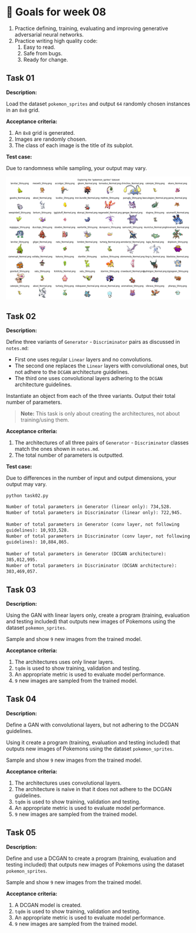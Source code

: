 # 🎯 Goals for week 08

1. Practice defining, training, evaluating and improving generative adversarial neural networks.
2. Practice writing high quality code:
   1. Easy to read.
   2. Safe from bugs.
   3. Ready for change.

## Task 01

**Description:**

Load the dataset `pokemon_sprites` and output `64` randomly chosen instances in an `8x8` grid.

**Acceptance criteria:**

1. An `8x8` grid is generated.
2. Images are randomly chosen.
3. The class of each image is the title of its subplot.

**Test case:**

Due to randomness while sampling, your output may vary.

![w08_task01_result.png](../assets/w08_task01_result.png "w08_task01_result.png")

## Task 02

**Description:**

Define three variants of `Generator` - `Discriminator` pairs as discussed in `notes.md`:

- First one uses regular `Linear` layers and no convolutions.
- The second one replaces the `Linear` layers with convolutional ones, but not adhere to the `DCGAN` architecture guidelines.
- The third one uses convolutional layers adhering to the `DCGAN` architecture guidelines.

Instantiate an object from each of the three variants. Output their total number of parameters.

> **Note:** This task is only about creating the architectures, not about training/using them.

**Acceptance criteria:**

1. The architectures of all three pairs of `Generator` - `Discriminator` classes match the ones shown in `notes.md`.
2. The total number of parameters is outputted.

**Test case:**

Due to differences in the number of input and output dimensions, your output may vary.

```console
python task02.py
```

```console
Number of total parameters in Generator (linear only): 734,528.
Number of total parameters in Discriminator (linear only): 722,945.

Number of total parameters in Generator (conv layer, not following guidelines): 10,933,528.
Number of total parameters in Discriminator (conv layer, not following guidelines): 10,884,865.

Number of total parameters in Generator (DCGAN architecture): 385,012,995.
Number of total parameters in Discriminator (DCGAN architecture): 303,469,057.
```

## Task 03

**Description:**

Using the GAN with linear layers only, create a program (training, evaluation and testing included) that outputs new images of Pokemons using the dataset `pokemon_sprites`.

Sample and show `9` new images from the trained model.

**Acceptance criteria:**

1. The architectures uses only linear layers.
2. `tqdm` is used to show training, validation and testing.
3. An appropriate metric is used to evaluate model performance.
4. `9` new images are sampled from the trained model.

## Task 04

**Description:**

Define a GAN with convolutional layers, but not adhering to the DCGAN guidelines.

Using it create a program (training, evaluation and testing included) that outputs new images of Pokemons using the dataset `pokemon_sprites`.

Sample and show `9` new images from the trained model.

**Acceptance criteria:**

1. The architectures uses convolutional layers.
2. The architecture is naive in that it does not adhere to the DCGAN guidelines.
3. `tqdm` is used to show training, validation and testing.
4. An appropriate metric is used to evaluate model performance.
5. `9` new images are sampled from the trained model.

## Task 05

**Description:**

Define and use a DCGAN to create a program (training, evaluation and testing included) that outputs new images of Pokemons using the dataset `pokemon_sprites`.

Sample and show `9` new images from the trained model.

**Acceptance criteria:**

1. A DCGAN model is created.
2. `tqdm` is used to show training, validation and testing.
3. An appropriate metric is used to evaluate model performance.
4. `9` new images are sampled from the trained model.
